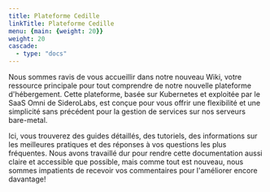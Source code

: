 ```yaml
---
title: Plateforme Cedille
linkTitle: Plateforme Cedille
menu: {main: {weight: 20}}
weight: 20
cascade:
  - type: "docs"
---
```


Nous sommes ravis de vous accueillir dans notre nouveau Wiki, votre ressource principale pour tout comprendre de notre nouvelle plateforme d'hébergement. Cette plateforme, basée sur Kubernetes et exploitée par le SaaS Omni de SideroLabs, est conçue pour vous offrir une flexibilité et une simplicité sans précédent pour la gestion de services sur nos serveurs bare-metal.

Ici, vous trouverez des guides détaillés, des tutoriels, des informations sur les meilleures pratiques et des réponses à vos questions les plus fréquentes. Nous avons travaillé dur pour rendre cette documentation aussi claire et accessible que possible, mais comme tout est nouveau, nous sommes impatients de recevoir vos commentaires pour l'améliorer encore davantage!
